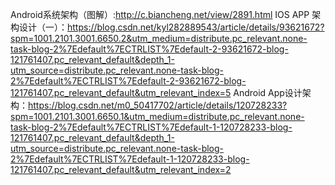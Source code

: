 Android系统架构（图解）:http://c.biancheng.net/view/2891.html
IOS APP 架构设计（一）：https://blog.csdn.net/kyl282889543/article/details/93621672?spm=1001.2101.3001.6650.2&utm_medium=distribute.pc_relevant.none-task-blog-2%7Edefault%7ECTRLIST%7Edefault-2-93621672-blog-121761407.pc_relevant_default&depth_1-utm_source=distribute.pc_relevant.none-task-blog-2%7Edefault%7ECTRLIST%7Edefault-2-93621672-blog-121761407.pc_relevant_default&utm_relevant_index=5
Android App设计架构：https://blog.csdn.net/m0_50417702/article/details/120728233?spm=1001.2101.3001.6650.1&utm_medium=distribute.pc_relevant.none-task-blog-2%7Edefault%7ECTRLIST%7Edefault-1-120728233-blog-121761407.pc_relevant_default&depth_1-utm_source=distribute.pc_relevant.none-task-blog-2%7Edefault%7ECTRLIST%7Edefault-1-120728233-blog-121761407.pc_relevant_default&utm_relevant_index=2
